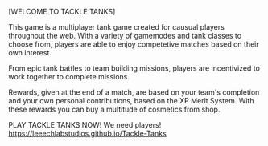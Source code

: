 [WELCOME TO TACKLE TANKS]

This game is a multiplayer tank game created for causual players throughout the web.
With a variety of gamemodes and tank classes to choose from, players are able to enjoy 
competetive matches based on their own interest.

From epic tank battles to team building missions, players are incentivized to work 
together to complete missions. 

Rewards, given at the end of a match, are based on your team's completion and your own 
personal contributions, based on the XP Merit System. With these rewards you can buy a 
multitude of cosmetics from shop.


PLAY TACKLE TANKS NOW! We need players!
https://leeechlabstudios.github.io/Tackle-Tanks
